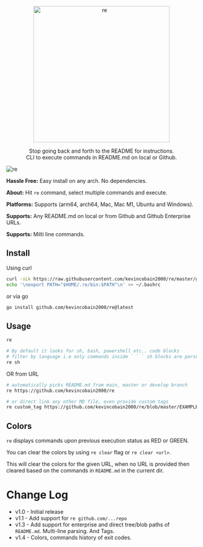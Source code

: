 <p align="center">
  <a href="https://github.com/kevincobain2000/re">
    <img alt="re" src="https://imgur.com/Jmrdvjp.png" width="360">
  </a>
</p>
<p align="center">
  Stop going back and forth to the README for instructions. <br>
  CLI to execute commands in README.md on local or Github. <br>
</p>


![re](https://imgur.com/zFiYhgO.png)


**Hassle Free:** Easy install on any arch. No dependencies.

**About:** Hit `re` command, select multiple commands and execute.

**Platforms:** Supports (arm64, arch64, Mac, Mac M1, Ubuntu and Windows).

**Supports:** Any README.md on local or from Github and Github Enterprise URLs.

**Supports:** Milti line commands.

## Install

Using curl

```sh
curl -sLk https://raw.githubusercontent.com/kevincobain2000/re/master/git.io.sh | sh
echo '\nexport PATH="$HOME/.re/bin:$PATH"\n' >> ~/.bashrc
```

or via go

```sh
go install github.com/kevincobain2000/re@latest
```

## Usage

```sh
re

# By default it looks for sh, bash, powershell etc.. code blocks
# filter by language i.e only commands inside ` ` ` sh blocks are parsed
re sh
```

OR from URL

```sh
# automatically picks README.md from main, master or develop branch
re https://github.com/kevincobain2000/re

# or direct link any other MD file, even provide custom tags
re custom_tag https://github.com/kevincobain2000/re/blob/master/EXAMPLE.md
```

## Colors

`re` displays commands upon previous execution status as RED or GREEN.

You can clear the colors by using `re clear` flag or `re clear <url>`.

This will clear the colors for the given URL, when no URL is provided then cleared based on the commands in `README.md` in the current dir.

# Change Log

- v1.0 - Initial release
- v1.1 - Add support for `re github.com/...repo`
- v1.3 - Add support for enterprise and direct tree/blob paths of `README.md`. Multi-line parsing. And Tags.
- v1.4 - Colors, commands history of exit codes.
